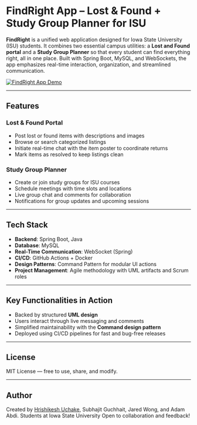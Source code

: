 # FindRight App – Lost & Found + Study Group Planner for ISU

**FindRight** is a unified web application designed for Iowa State University (ISU) students. It combines two essential campus utilities: a **Lost and Found portal** and a **Study Group Planner** so that every student can find everything right, all in one place. Built with Spring Boot, MySQL, and WebSockets, the app emphasizes real-time interaction, organization, and streamlined communication.

[![FindRight App Demo](https://img.youtube.com/vi/LxyOGoTdRuE/0.jpg)](https://www.youtube.com/watch?v=LxyOGoTdRuE)

---

## Features

### Lost & Found Portal
- Post lost or found items with descriptions and images
- Browse or search categorized listings
- Initiate real-time chat with the item poster to coordinate returns
- Mark items as resolved to keep listings clean

### Study Group Planner
- Create or join study groups for ISU courses
- Schedule meetings with time slots and locations
- Live group chat and comments for collaboration
- Notifications for group updates and upcoming sessions

---

## Tech Stack

- **Backend**: Spring Boot, Java
- **Database**: MySQL
- **Real-Time Communication**: WebSocket (Spring)
- **CI/CD**: GitHub Actions + Docker
- **Design Patterns**: Command Pattern for modular UI actions
- **Project Management**: Agile methodology with UML artifacts and Scrum roles

---

## Key Functionalities in Action

* Backed by structured **UML design**
* Users interact through live messaging and comments
* Simplified maintainability with the **Command design pattern**
* Deployed using CI/CD pipelines for fast and bug-free releases

---

## License

MIT License — free to use, share, and modify.

---

## Author

Created by [Hrishikesh Uchake](https://github.com/HrishikeshUchake), Subhajit Guchhait, Jared Wong, and Adam Abdi.
Students at Iowa State University
Open to collaboration and feedback!


